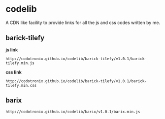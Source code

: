 # codelib
A CDN like facility to provide links for all the js and css codes written by me.

## barick-tilefy

**js link**

`http://codotronix.github.io/codelib/barick-tilefy/v1.0.1/barick-tilefy.min.js`

**css link**

`http://codotronix.github.io/codelib/barick-tilefy/v1.0.1/barick-tilefy.min.css`


## barix

`http://codotronix.github.io/codelib/barix/v1.0.1/barix.min.js`
